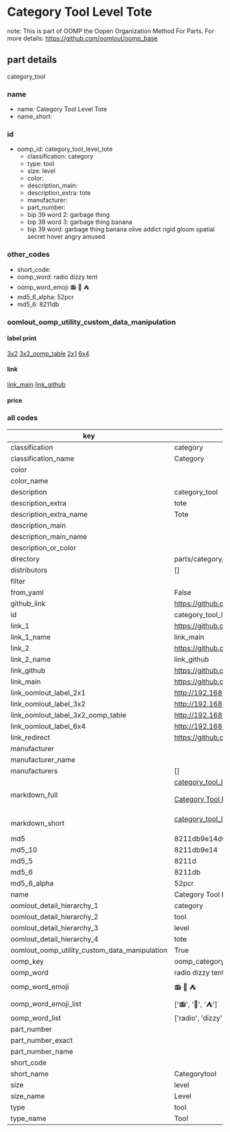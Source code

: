 # Category Tool Level Tote  

note: This is part of OOMP the Oopen Organization Method For Parts. For more details: https://github.com/oomlout/oomp_base

##  part details
  



category_tool



### name
* name: Category Tool Level Tote
* name_short: 
### id
* oomp_id: category_tool_level_tote
  * classification: category
  * type: tool
  * size: level
  * color: 
  * description_main: 
  * description_extra: tote
  * manufacturer: 
  * part_number: 
  * bip 39 word 2: garbage thing
  * bip 39 word 3: garbage thing banana
  * bip 39 word: garbage thing banana olive addict rigid gloom spatial secret hover angry amused

### other_codes
* short_code: 
* oomp_word: radio dizzy tent
* oomp_word_emoji :radio: :dizzy: :tent:
* md5_6_alpha: 52pcr
* md5_6: 8211db






### oomlout_oomp_utility_custom_data_manipulation
#### label print
[3x2](http://192.168.1.245:1112/?label=oomp%2052pcr)
[3x2_oomp_table](http://192.168.1.108:1112/?label=oomp%2052pcr)
[2x1](http://192.168.1.242:1112/?label=oomp%2052pcr)
[6x4](http://192.168.1.55:1112/?label=oomp%2052pcr)    

#### link

[link_main](https://github.com/oomlout/oomlout_oomp_version_1_messy/tree/main/parts/category_tool_level_tote) [link_github](https://github.com/oomlout/oomlout_oomp_version_1_messy/tree/main/parts/category_tool_level_tote)                             

#### price







### all codes 
| key | value |  
| --- | --- |  
| classification | category |  
| classification_name | Category |  
| color |  |  
| color_name |  |  
| description | category_tool |  
| description_extra | tote |  
| description_extra_name | Tote |  
| description_main |  |  
| description_main_name |  |  
| description_or_color |   |  
| directory | parts/category_tool_level_tote |  
| distributors | [] |  
| filter |  |  
| from_yaml | False |  
| github_link | https://github.com/oomlout/oomlout_oomp_part_src/tree/main/parts/category_tool_level_tote |  
| id | category_tool_level_tote |  
| link_1 | https://github.com/oomlout/oomlout_oomp_version_1_messy/tree/main/parts/category_tool_level_tote |  
| link_1_name | link_main |  
| link_2 | https://github.com/oomlout/oomlout_oomp_version_1_messy/tree/main/parts/category_tool_level_tote |  
| link_2_name | link_github |  
| link_github | https://github.com/oomlout/oomlout_oomp_version_1_messy/tree/main/parts/category_tool_level_tote |  
| link_main | https://github.com/oomlout/oomlout_oomp_version_1_messy/tree/main/parts/category_tool_level_tote |  
| link_oomlout_label_2x1 | http://192.168.1.242:1112/?label=oomp%2052pcr |  
| link_oomlout_label_3x2 | http://192.168.1.245:1112/?label=oomp%2052pcr |  
| link_oomlout_label_3x2_oomp_table | http://192.168.1.108:1112/?label=oomp%2052pcr |  
| link_oomlout_label_6x4 | http://192.168.1.55:1112/?label=oomp%2052pcr |  
| link_redirect | https://github.com/oomlout/oomlout_oomp_version_1_messy/tree/main/parts/category_tool_level_tote |  
| manufacturer |  |  
| manufacturer_name |  |  
| manufacturers | [] |  
| markdown_full | [category_tool_level_tote](none)<br>[](none)<br>[Category Tool Level Tote](none)<br><br> |  
| markdown_short | [category_tool_level_tote](none)<br><br> |  
| md5 | 8211db9e14d08c6ee781a9a224782afc |  
| md5_10 | 8211db9e14 |  
| md5_5 | 8211d |  
| md5_6 | 8211db |  
| md5_6_alpha | 52pcr |  
| name | Category Tool Level Tote |  
| oomlout_detail_hierarchy_1 | category |  
| oomlout_detail_hierarchy_2 | tool |  
| oomlout_detail_hierarchy_3 | level |  
| oomlout_detail_hierarchy_4 | tote |  
| oomlout_oomp_utility_custom_data_manipulation | True |  
| oomp_key | oomp_category_tool_level_tote |  
| oomp_word | radio dizzy tent |  
| oomp_word_emoji | :radio: :dizzy: :tent: |  
| oomp_word_emoji_list | [':radio:', ':dizzy:', ':tent:'] |  
| oomp_word_list | ['radio', 'dizzy', 'tent'] |  
| part_number |  |  
| part_number_exact |  |  
| part_number_name |  |  
| short_code |  |  
| short_name | Categorytool |  
| size | level |  
| size_name | Level |  
| type | tool |  
| type_name | Tool |  
